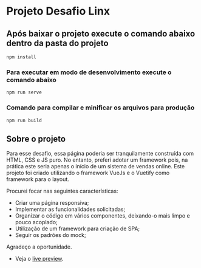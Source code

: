 # Projeto Desafio Linx

## Após baixar o projeto execute o comando abaixo dentro da pasta do projeto

```
npm install
```

### Para executar em modo de desenvolvimento execute o comando abaixo

```
npm run serve
```

### Comando para compilar e minificar os arquivos para produção

```
npm run build
```

## Sobre o projeto

Para esse desafio, essa página poderia ser tranquilamente construída com HTML, CSS e JS puro. No entanto, preferi adotar um framework pois, na prática este seria apenas o início de um sistema de vendas online.
Este projeto foi criado utilizando o framework VueJs e o Vuetify como framework para o layout.

Procurei focar nas seguintes características:

- Criar uma página responsiva;
- Implementar as funcionalidades solicitadas;
- Organizar o código em vários componentes, deixando-o mais limpo e pouco acoplado;
- Utilização de um framework para criação de SPA;
- Seguir os padrões do mock;

Agradeço a oportunidade.

- Veja o [live preview](https://frontend-developer-challenge.siluanaklein.now.sh/).
